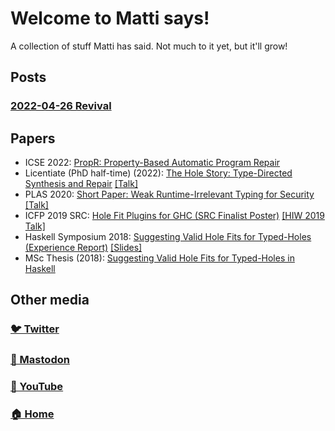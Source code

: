 Welcome to Matti says!
===

A collection of stuff Matti has said. Not much to it yet, but it'll grow!

Posts
---
### [2022-04-26 Revival](/posts/2022/04/26/revival.html)

Papers
---

+ ICSE 2022: [PropR: Property-Based Automatic Program Repair](https://mpg.is/papers/gissurarson2022propr.pdf)
+ Licentiate (PhD half-time) (2022): [The Hole Story: Type-Directed Synthesis and Repair](https://mpg.is/papers/gissurarson2022licentiate.pdf) [[Talk]](https://youtu.be/AClturcbDOk)
+ PLAS 2020: [Short Paper: Weak Runtime-Irrelevant Typing for Security](https://mpg.is/papers/gissurarson2020short-paper-weak.pdf) [[Talk]](https://youtu.be/hqrzsj0YcJs)
+ ICFP 2019 SRC: [Hole Fit Plugins for GHC (SRC Finalist Poster)](https://mpg.is/papers/gissurarson2019hole.pdf) [[HIW 2019 Talk]](https://mpg.is/papers/gissurarson2019hiw.pdf)
+ Haskell Symposium 2018: [Suggesting Valid Hole Fits for Typed-Holes (Experience Report)](https://mpg.is/papers/gissurarson2018suggesting.pdf)
  [[Slides]](https://mpg.is/papers/gissurarson2018suggesting-talk.pdf)
+ MSc Thesis (2018): [Suggesting Valid Hole Fits for Typed-Holes in Haskell](https://mpg.is/papers/gissurarson2018suggesting-msc.pdf)

Other media
----

### [🐦 Twitter](https://twitter.com/tritlo)
### [🐘 Mastodon](https://lodfill.is/web/accounts/107055820573214939)
### [🎥 YouTube](https://www.youtube.com/c/Matth%C3%ADasP%C3%A1llGissurarson/featured)
### [🏠 Home](https://mpg.is/)
